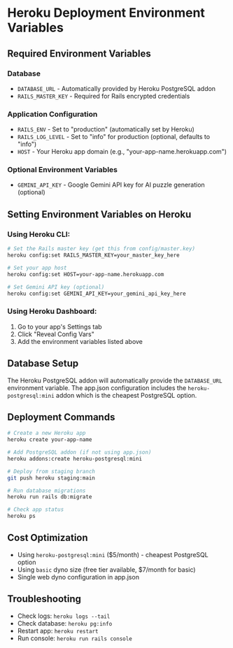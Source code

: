 # Heroku Deployment Environment Variables

## Required Environment Variables

### Database
- `DATABASE_URL` - Automatically provided by Heroku PostgreSQL addon
- `RAILS_MASTER_KEY` - Required for Rails encrypted credentials

### Application Configuration
- `RAILS_ENV` - Set to "production" (automatically set by Heroku)
- `RAILS_LOG_LEVEL` - Set to "info" for production (optional, defaults to "info")
- `HOST` - Your Heroku app domain (e.g., "your-app-name.herokuapp.com")

### Optional Environment Variables
- `GEMINI_API_KEY` - Google Gemini API key for AI puzzle generation (optional)

## Setting Environment Variables on Heroku

### Using Heroku CLI:
```bash
# Set the Rails master key (get this from config/master.key)
heroku config:set RAILS_MASTER_KEY=your_master_key_here

# Set your app host
heroku config:set HOST=your-app-name.herokuapp.com

# Set Gemini API key (optional)
heroku config:set GEMINI_API_KEY=your_gemini_api_key_here
```

### Using Heroku Dashboard:
1. Go to your app's Settings tab
2. Click "Reveal Config Vars"
3. Add the environment variables listed above

## Database Setup

The Heroku PostgreSQL addon will automatically provide the `DATABASE_URL` environment variable. The app.json configuration includes the `heroku-postgresql:mini` addon which is the cheapest PostgreSQL option.

## Deployment Commands

```bash
# Create a new Heroku app
heroku create your-app-name

# Add PostgreSQL addon (if not using app.json)
heroku addons:create heroku-postgresql:mini

# Deploy from staging branch
git push heroku staging:main

# Run database migrations
heroku run rails db:migrate

# Check app status
heroku ps
```

## Cost Optimization

- Using `heroku-postgresql:mini` ($5/month) - cheapest PostgreSQL option
- Using `basic` dyno size (free tier available, $7/month for basic)
- Single web dyno configuration in app.json

## Troubleshooting

- Check logs: `heroku logs --tail`
- Check database: `heroku pg:info`
- Restart app: `heroku restart`
- Run console: `heroku run rails console`

